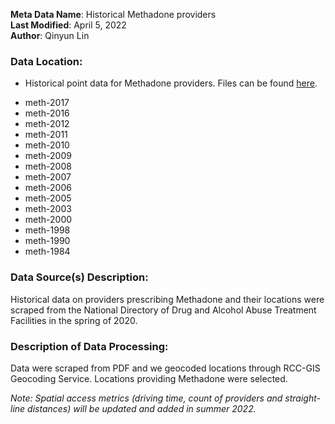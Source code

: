 **Meta Data Name**: Historical Methadone providers  
**Last Modified**: April 5, 2022  
**Author**: Qinyun Lin  

### Data Location: 
 - Historical point data for Methadone providers. Files can be found [here](/data_final/moud).
* meth-2017  
* meth-2016  
* meth-2012
* meth-2011
* meth-2010
* meth-2009
* meth-2008
* meth-2007
* meth-2006
* meth-2005
* meth-2003
* meth-2000
* meth-1998
* meth-1990
* meth-1984

### Data Source(s) Description:  
Historical data on providers prescribing Methadone and their locations were scraped from the National Directory of Drug and Alcohol Abuse Treatment Facilities in the spring of 2020. 

### Description of Data Processing: 
Data were scraped from PDF and we geocoded locations through RCC-GIS Geocoding Service. Locations providing Methadone were selected. 

*Note: Spatial access metrics (driving time, count of providers and straight-line distances) will be updated and added in summer 2022.*

